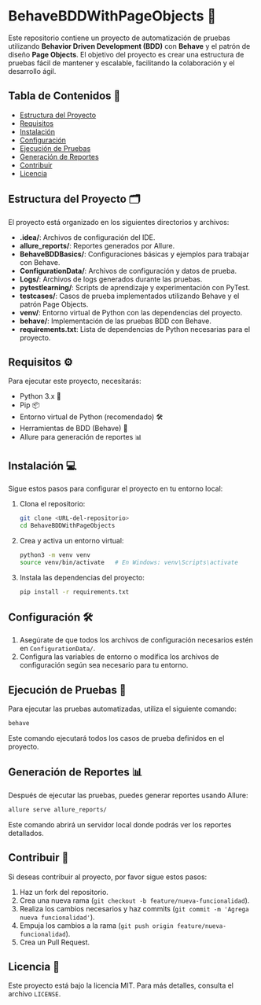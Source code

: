
# BehaveBDDWithPageObjects 🚀

Este repositorio contiene un proyecto de automatización de pruebas utilizando **Behavior Driven Development (BDD)** con **Behave** y el patrón de diseño **Page Objects**. El objetivo del proyecto es crear una estructura de pruebas fácil de mantener y escalable, facilitando la colaboración y el desarrollo ágil.

## Tabla de Contenidos 📑

- [Estructura del Proyecto](#estructura-del-proyecto)
- [Requisitos](#requisitos)
- [Instalación](#instalación)
- [Configuración](#configuración)
- [Ejecución de Pruebas](#ejecución-de-pruebas)
- [Generación de Reportes](#generación-de-reportes)
- [Contribuir](#contribuir)
- [Licencia](#licencia)

## Estructura del Proyecto 🗂️

El proyecto está organizado en los siguientes directorios y archivos:

- **.idea/**: Archivos de configuración del IDE.
- **allure_reports/**: Reportes generados por Allure.
- **BehaveBDDBasics/**: Configuraciones básicas y ejemplos para trabajar con Behave.
- **ConfigurationData/**: Archivos de configuración y datos de prueba.
- **Logs/**: Archivos de logs generados durante las pruebas.
- **pytestlearning/**: Scripts de aprendizaje y experimentación con PyTest.
- **testcases/**: Casos de prueba implementados utilizando Behave y el patrón Page Objects.
- **venv/**: Entorno virtual de Python con las dependencias del proyecto.
- **behave/**: Implementación de las pruebas BDD con Behave.
- **requirements.txt**: Lista de dependencias de Python necesarias para el proyecto.

## Requisitos ⚙️

Para ejecutar este proyecto, necesitarás:

- Python 3.x 🐍
- Pip 📦
- Entorno virtual de Python (recomendado) 🛠️
- Herramientas de BDD (Behave) 🧪
- Allure para generación de reportes 📊

## Instalación 💻

Sigue estos pasos para configurar el proyecto en tu entorno local:

1. Clona el repositorio:

    ```bash
    git clone <URL-del-repositorio>
    cd BehaveBDDWithPageObjects
    ```

2. Crea y activa un entorno virtual:

    ```bash
    python3 -m venv venv
    source venv/bin/activate   # En Windows: venv\Scripts\activate
    ```

3. Instala las dependencias del proyecto:

    ```bash
    pip install -r requirements.txt
    ```

## Configuración 🛠️

1. Asegúrate de que todos los archivos de configuración necesarios estén en `ConfigurationData/`.
2. Configura las variables de entorno o modifica los archivos de configuración según sea necesario para tu entorno.

## Ejecución de Pruebas 🧪

Para ejecutar las pruebas automatizadas, utiliza el siguiente comando:

```bash
behave
```

Este comando ejecutará todos los casos de prueba definidos en el proyecto.

## Generación de Reportes 📊

Después de ejecutar las pruebas, puedes generar reportes usando Allure:

```bash
allure serve allure_reports/
```

Este comando abrirá un servidor local donde podrás ver los reportes detallados.

## Contribuir 🤝

Si deseas contribuir al proyecto, por favor sigue estos pasos:

1. Haz un fork del repositorio.
2. Crea una nueva rama (`git checkout -b feature/nueva-funcionalidad`).
3. Realiza los cambios necesarios y haz commits (`git commit -m 'Agrega nueva funcionalidad'`).
4. Empuja los cambios a la rama (`git push origin feature/nueva-funcionalidad`).
5. Crea un Pull Request.

## Licencia 📄

Este proyecto está bajo la licencia MIT. Para más detalles, consulta el archivo `LICENSE`.
